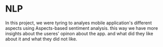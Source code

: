 # NLP

In this project, we were tyring to analyes mobile application's different aspects using Aspects-based sentiment analysis. this way we have more insights about the useres' opinon about the app. and what did they like about it and what they did not like.
